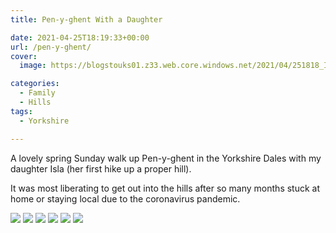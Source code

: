 ```yaml
---
title: Pen-y-ghent With a Daughter

date: 2021-04-25T18:19:33+00:00
url: /pen-y-ghent/
cover: 
  image: https://blogstouks01.z33.web.core.windows.net/2021/04/251818_IMG_2583.jpg

categories:
  - Family
  - Hills
tags:
  - Yorkshire

---
```

A lovely spring Sunday walk up Pen-y-ghent in the Yorkshire Dales with my daughter Isla (her first hike up a proper hill).

It was most liberating to get out into the hills after so many months stuck at home or staying local due to the coronavirus pandemic.

![](https://blogstouks01.z33.web.core.windows.net/2023/08/251817_PXL_20210425_061405258.jpg)
![](https://blogstouks01.z33.web.core.windows.net/2023/08/251817_IMG_2583.jpg)
![](https://blogstouks01.z33.web.core.windows.net/2023/08/251818_IMG_2586.jpg)
![](https://blogstouks01.z33.web.core.windows.net/2023/08/251818_IMG_2589.jpg)
![](https://blogstouks01.z33.web.core.windows.net/2023/08/251818_IMG_2587.jpg)
![](https://blogstouks01.z33.web.core.windows.net/2023/08/251818_IMG_2588.jpg)